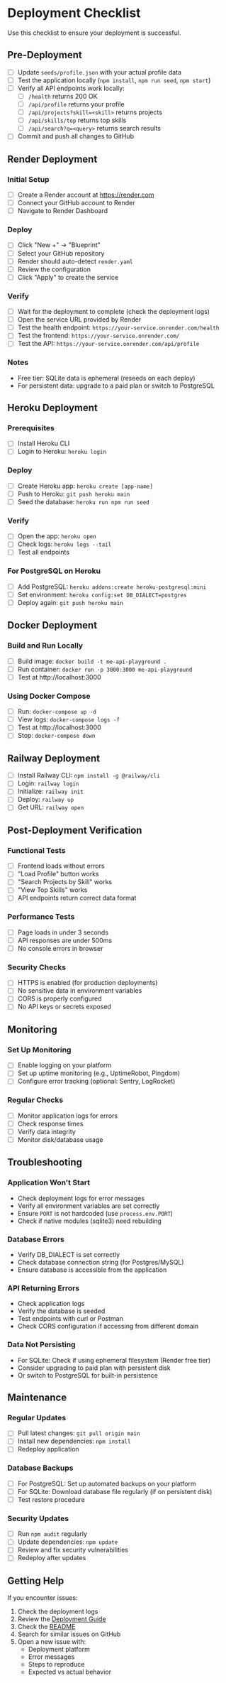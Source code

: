 # Deployment Checklist

Use this checklist to ensure your deployment is successful.

## Pre-Deployment

- [ ] Update `seeds/profile.json` with your actual profile data
- [ ] Test the application locally (`npm install`, `npm run seed`, `npm start`)
- [ ] Verify all API endpoints work locally:
  - [ ] `/health` returns 200 OK
  - [ ] `/api/profile` returns your profile
  - [ ] `/api/projects?skill=<skill>` returns projects
  - [ ] `/api/skills/top` returns top skills
  - [ ] `/api/search?q=<query>` returns search results
- [ ] Commit and push all changes to GitHub

## Render Deployment

### Initial Setup
- [ ] Create a Render account at https://render.com
- [ ] Connect your GitHub account to Render
- [ ] Navigate to Render Dashboard

### Deploy
- [ ] Click "New +" → "Blueprint"
- [ ] Select your GitHub repository
- [ ] Render should auto-detect `render.yaml`
- [ ] Review the configuration
- [ ] Click "Apply" to create the service

### Verify
- [ ] Wait for the deployment to complete (check the deployment logs)
- [ ] Open the service URL provided by Render
- [ ] Test the health endpoint: `https://your-service.onrender.com/health`
- [ ] Test the frontend: `https://your-service.onrender.com/`
- [ ] Test the API: `https://your-service.onrender.com/api/profile`

### Notes
- Free tier: SQLite data is ephemeral (reseeds on each deploy)
- For persistent data: upgrade to a paid plan or switch to PostgreSQL

## Heroku Deployment

### Prerequisites
- [ ] Install Heroku CLI
- [ ] Login to Heroku: `heroku login`

### Deploy
- [ ] Create Heroku app: `heroku create [app-name]`
- [ ] Push to Heroku: `git push heroku main`
- [ ] Seed the database: `heroku run npm run seed`

### Verify
- [ ] Open the app: `heroku open`
- [ ] Check logs: `heroku logs --tail`
- [ ] Test all endpoints

### For PostgreSQL on Heroku
- [ ] Add PostgreSQL: `heroku addons:create heroku-postgresql:mini`
- [ ] Set environment: `heroku config:set DB_DIALECT=postgres`
- [ ] Deploy again: `git push heroku main`

## Docker Deployment

### Build and Run Locally
- [ ] Build image: `docker build -t me-api-playground .`
- [ ] Run container: `docker run -p 3000:3000 me-api-playground`
- [ ] Test at http://localhost:3000

### Using Docker Compose
- [ ] Run: `docker-compose up -d`
- [ ] View logs: `docker-compose logs -f`
- [ ] Test at http://localhost:3000
- [ ] Stop: `docker-compose down`

## Railway Deployment

- [ ] Install Railway CLI: `npm install -g @railway/cli`
- [ ] Login: `railway login`
- [ ] Initialize: `railway init`
- [ ] Deploy: `railway up`
- [ ] Get URL: `railway open`

## Post-Deployment Verification

### Functional Tests
- [ ] Frontend loads without errors
- [ ] "Load Profile" button works
- [ ] "Search Projects by Skill" works
- [ ] "View Top Skills" works
- [ ] API endpoints return correct data format

### Performance Tests
- [ ] Page loads in under 3 seconds
- [ ] API responses are under 500ms
- [ ] No console errors in browser

### Security Checks
- [ ] HTTPS is enabled (for production deployments)
- [ ] No sensitive data in environment variables
- [ ] CORS is properly configured
- [ ] No API keys or secrets exposed

## Monitoring

### Set Up Monitoring
- [ ] Enable logging on your platform
- [ ] Set up uptime monitoring (e.g., UptimeRobot, Pingdom)
- [ ] Configure error tracking (optional: Sentry, LogRocket)

### Regular Checks
- [ ] Monitor application logs for errors
- [ ] Check response times
- [ ] Verify data integrity
- [ ] Monitor disk/database usage

## Troubleshooting

### Application Won't Start
- Check deployment logs for error messages
- Verify all environment variables are set correctly
- Ensure `PORT` is not hardcoded (use `process.env.PORT`)
- Check if native modules (sqlite3) need rebuilding

### Database Errors
- Verify DB_DIALECT is set correctly
- Check database connection string (for Postgres/MySQL)
- Ensure database is accessible from the application

### API Returning Errors
- Check application logs
- Verify the database is seeded
- Test endpoints with curl or Postman
- Check CORS configuration if accessing from different domain

### Data Not Persisting
- For SQLite: Check if using ephemeral filesystem (Render free tier)
- Consider upgrading to paid plan with persistent disk
- Or switch to PostgreSQL for built-in persistence

## Maintenance

### Regular Updates
- [ ] Pull latest changes: `git pull origin main`
- [ ] Install new dependencies: `npm install`
- [ ] Redeploy application

### Database Backups
- [ ] For PostgreSQL: Set up automated backups on your platform
- [ ] For SQLite: Download database file regularly (if on persistent disk)
- [ ] Test restore procedure

### Security Updates
- [ ] Run `npm audit` regularly
- [ ] Update dependencies: `npm update`
- [ ] Review and fix security vulnerabilities
- [ ] Redeploy after updates

## Getting Help

If you encounter issues:

1. Check the deployment logs
2. Review the [Deployment Guide](DEPLOYMENT.md)
3. Check the [README](../README.md)
4. Search for similar issues on GitHub
5. Open a new issue with:
   - Deployment platform
   - Error messages
   - Steps to reproduce
   - Expected vs actual behavior
